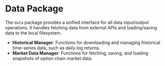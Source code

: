 # Data Package

The `data` package provides a unified interface for all data input/output operations. It handles fetching data from external APIs and loading/saving data to the local filesystem.

-   **Historical Manager**: Functions for downloading and managing historical time-series data, such as daily log returns.
-   **Market Data Manager**: Functions for fetching, saving, and loading snapshots of option chain market data.